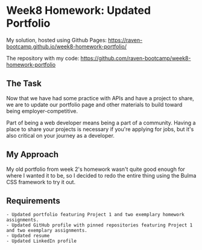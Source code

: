 # Week8 Homework: Updated Portfolio
My solution, hosted using Github Pages: https://raven-bootcamp.github.io/week8-homework-portfolio/

The repository with my code: https://github.com/raven-bootcamp/week8-homework-portfolio

## The Task
Now that we have had some practice with APIs and have a project to share, we are to update our portfolio page and other materials to build toward being employer-competitive.

Part of being a web developer means being a part of a community. Having a place to share your projects is necessary if you're applying for jobs, but it's also critical on your journey as a developer.  

## My Approach
My old portfolio from week 2's homework wasn't quite good enough for where I wanted it to be, so I decided to redo the entire thing using the Bulma CSS framework to try it out.

## Requirements

```
- Updated portfolio featuring Project 1 and two exemplary homework assignments.
- Updated GitHub profile with pinned repositories featuring Project 1 and two exemplary assignments.
- Updated resume
- Updated LinkedIn profile
```